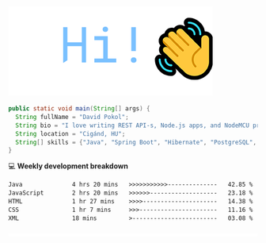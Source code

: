 ![Hi!](assets/images/hi.png)

```java
public static void main(String[] args) {
  String fullName = "David Pokol";
  String bio = "I love writing REST API-s, Node.js apps, and NodeMCU programs";
  String location = "Cigánd, HU";
  String[] skills = {"Java", "Spring Boot", "Hibernate", "PostgreSQL", "Git"};
}
```

💻 **Weekly development breakdown**
<!--START_SECTION:waka-->

```txt
Java              4 hrs 20 mins   >>>>>>>>>>>--------------   42.85 %
JavaScript        2 hrs 20 mins   >>>>>>-------------------   23.18 %
HTML              1 hr 27 mins    >>>>---------------------   14.38 %
CSS               1 hr 7 mins     >>>----------------------   11.16 %
XML               18 mins         >------------------------   03.08 %
```

<!--END_SECTION:waka-->

![footer](assets/images/footer.png)
